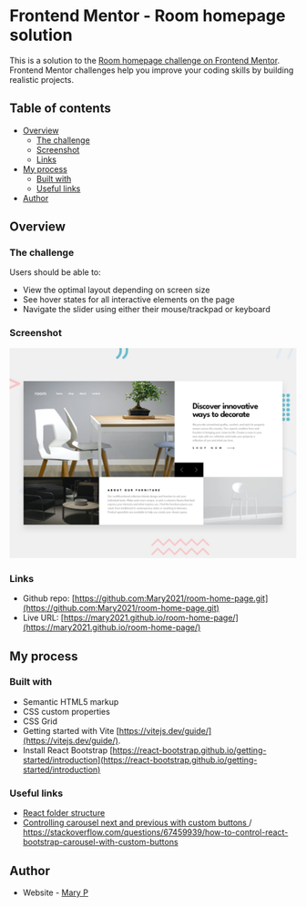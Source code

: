 # Frontend Mentor - Room homepage solution

This is a solution to the [Room homepage challenge on Frontend Mentor](https://www.frontendmentor.io/challenges/room-homepage-BtdBY_ENq). Frontend Mentor challenges help you improve your coding skills by building realistic projects. 

## Table of contents

- [Overview](#overview)
  - [The challenge](#the-challenge)
  - [Screenshot](#screenshot)
  - [Links](#links)
- [My process](#my-process)
  - [Built with](#built-with)
  - [Useful links](#useful-links)
- [Author](#author)

## Overview

### The challenge

Users should be able to:

- View the optimal layout depending on screen size
- See hover states for all interactive elements on the page
- Navigate the slider using either their mouse/trackpad or keyboard

### Screenshot

![](./design/desktop-preview.jpg)


### Links

- Github repo: [https://github.com:Mary2021/room-home-page.git](https://github.com:Mary2021/room-home-page.git)
- Live URL: [https://mary2021.github.io/room-home-page/](https://mary2021.github.io/room-home-page/)

## My process

### Built with

- Semantic HTML5 markup
- CSS custom properties
- CSS Grid
- Getting started with Vite [https://vitejs.dev/guide/](https://vitejs.dev/guide/).
- Install React Bootstrap [https://react-bootstrap.github.io/getting-started/introduction](https://react-bootstrap.github.io/getting-started/introduction)

### Useful links

- [React folder structure](https://blog.webdevsimplified.com/2022-07/react-folder-structure/)
- [Controlling carousel next and previous with custom buttons ](https://github.com/react-bootstrap/react-bootstrap/issues/3245) 
/ https://stackoverflow.com/questions/67459939/how-to-control-react-bootstrap-carousel-with-custom-buttons

## Author

- Website - [Mary P](https://github.com/Mary2021)